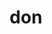 ---
category: 3-letters
denotation: null
name: don
reference_link: https://www.etymonline.com/word/don
root_language: null
root_name: null
title: don
type: free
word_sums:
- respelling: don
  sum: 'Don + '
---